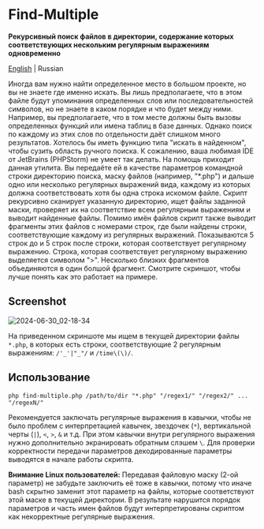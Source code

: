 # Find-Multiple
**Рекурсивный поиск файлов в директории, содержание которых соответствующих нескольким регулярным выражениям одновременно**

[English](README.md) | Russian

Иногда вам нужно найти определенное место в большом проекте, но вы не знаете где именно искать. Вы лишь предполагаете, что в этом файле будут упоминания определенных слов или последовательностей символов, но не знаете в каком порядке и что будет между ними. Например, вы предполагаете, что в том месте должны быть вызовы определенных функций или имена таблиц в базе данных. Однако поиск по каждому из этих слов по отдельности даёт слишком много результатов. Хотелось бы иметь функцию типа "искать в найденном", чтобы сузить область ручного поиска. К сожалению, ваша любимая IDE от JetBrains (PHPStorm) не умеет так делать. На помощь приходит данная утилита. Вы передаёте ей в качестве параметров командной строки директорию поиска, маску файлов (например, "*.php") и дальше одно или несколько регулярных выражений вида, каждому из которых должна соответствовать хотя бы одна строка искомом файле. Скрипт рекурсивно сканирует указанную директорию, ищет файлы заданной маски, проверяет их на соответствие всем регулярным выражениям и выводит найденные файлы. Помимо имён файлов скрипт также выводит фрагменты этих файлов с номерами строк, где были найдены строки, соответствующие каждому из регулярных выражений. Показываются 5 строк до и 5 строк после строки, которая соответствует регулярному выражению. Строка, которая соответствует регулярному выражению выделяется символом ">". Несколько близких фрагментов объединяются в один болшой фрагмент. Смотрите скриншот, чтобы лучше понять как это работает на примере.

## Screenshot
![2024-06-30_02-18-34](https://github.com/gugglegum/find-multiple/assets/1580712/020740cb-5cb9-4541-896f-08635cd86e3b)

На приведенном скриншоте мы ищем в текущей директории файлы `*.php`, в которых есть строки, соответствующие 2 регулярным выражениям: `/'_'|"_"/` и `/time\(\)/`.

## Использование

```shell
php find-multiple.php /path/to/dir "*.php" "/regex1/" "/regex2/" ... "/regexN/"
```

Рекомендуется заключать регулярные выражения в кавычки, чтобы не было проблем с интерпретацией кавычек, звездочек (`*`), вертикальной черты (`|`), `<`, `>`, `&` и т.д. При этом кавычки внутри регулярного выражения нужно дополнительно экранировать обратным слэшем `\`. Для проверки корректности передачи параметров декодированные параметры выводятся в начале работы скрипта.

**Внимание Linux пользователей:** Передавая файловую маску (2-ой параметр) не забудьте заключить её тоже в кавычки, потому что иначе bash скрытно заменит этот параметр на файлы, которые соответствуют этой маске в текущей директории. В результате нарушится порядок параметров и часть имен файлов будут интерпретированы скриптом как некорректные регулярные выражения.
